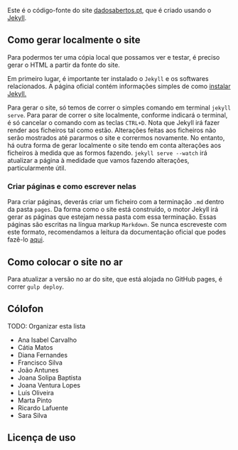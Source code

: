 Este é o código-fonte do site [dadosabertos.pt](http://dadosabertos.pt), que é criado usando o [Jekyll](https://jekyllrb.com/).

## Como gerar localmente o site

Para podermos ter uma cópia local que possamos ver e testar, é preciso gerar o HTML a partir da fonte do site.

Em primeiro lugar, é importante ter instalado o `Jekyll` e os softwares relacionados. A página oficial contém informações simples de como [instalar Jekyll.](https://jekyllrb.com/docs/installation/)	

Para gerar o site, só temos de correr o simples comando em terminal `jekyll serve`. Para parar de correr o site localmente, conforme indicará o terminal, é só cancelar o comando com as teclas `CTRL+D`. Nota que Jekyll irá fazer render aos ficheiros tal como estão. Alterações feitas aos ficheiros não serão mostrados até pararmos o site e corrermos novamente.
No entanto, há outra forma de gerar localmente o site tendo em conta alterações aos ficheiros à medida que as formos fazendo. `jekyll serve --watch` irá atualizar a página à medidade que vamos fazendo alterações, particularmente útil.

### Criar páginas e como escrever nelas

Para criar páginas, deverás criar um ficheiro com a terminação `.md` dentro da pasta `pages`. Da forma como o site está construído, o motor Jekyll irá gerar as páginas que estejam nessa pasta com essa terminação. Essas páginas são escritas na língua markup `Markdown`. Se nunca escreveste com este formato, recomendamos a leitura da documentação oficial que podes fazê-lo [aqui](https://daringfireball.net/projects/markdown/basics).

## Como colocar o site no ar

Para atualizar a versão no ar do site, que está alojada no GitHub pages, é correr `gulp deploy`.


## Cólofon

TODO: Organizar esta lista

* Ana Isabel Carvalho
* Cátia Matos
* Diana Fernandes
* Francisco Silva
* João Antunes
* Joana Solipa Baptista
* Joana Ventura Lopes
* Luís Oliveira
* Marta Pinto
* Ricardo Lafuente
* Sara Silva


## Licença de uso
